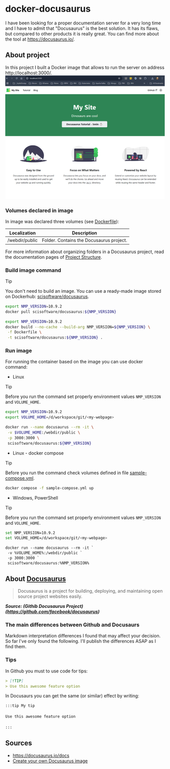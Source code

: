 # docker-docusaurus

I have been looking for a proper documentation server for a very long time and I have to admit that "Docusaurus" is the best solution. It has its flaws, but compared to other products it is really great.
You can find more about the tool at https://docusaurus.io/. 

## About project

In this project I built a Docker image that allows to run the server on address http://localhost:3000/.
![http://localhost:3000/](https://github.com/SciSoftwareSlawomirCichy/docker-docusaurus/blob/main/docs/img/localhost_main_page.png?raw=true)

### Volumes declared in image

In image was declared three volumes (see [Dockerfile](Dockerfile)):

| Localization | Description |
| ---- | -------------- |
| /webdir/public | Folder. Contains the Docusaurus project. |

For more information about organizing folders in a Docusaurus project, read the documentation pages of [Project Structure](https://docusaurus.io/docs/installation#project-structure).


### Build image command

> [!TIP]
> You don't need to build an image. You can use a ready-made image stored on Dockerhub: [scisoftware/docusaurus](https://hub.docker.com/repository/docker/scisoftware/docusaurus/general).
> ```bash
> export NMP_VERSION=10.9.2
> docker pull scisoftware/docusaurus:${NMP_VERSION}
> ```


```bash
export NMP_VERSION=10.9.2
docker build --no-cache --build-arg NMP_VERSION=${NMP_VERSION} \
 -f Dockerfile \
 -t scisoftware/docusaurus:${NMP_VERSION} .

```

### Run image

For running the container based on the image you can use docker command:

- Linux

> [!TIP]
> Before you run the command set properly environment values `NMP_VERSION` and `VOLUME_HOME`.
> ```bash
> export NMP_VERSION=10.9.2
> export VOLUME_HOME=/d/workspace/git/<my-webpage>
> ```

```bash
docker run --name docusaurus --rm -it \
 -v $VOLUME_HOME:/webdir/public \
 -p 3000:3000 \
 scisoftware/docusaurus:${NMP_VERSION}
```
- Linux - docker compose

> [!TIP]
> Before you run the command check volumes defined in file [sample-compose.yml](sample-compose.yml).

```bash
docker compose -f sample-compose.yml up
```


- Windows, PowerShell

> [!TIP]
> Before you run the command set properly environment values `NMP_VERSION` and `VOLUME_HOME`.
> ```bash
> set NMP_VERSION=10.9.2
> set VOLUME_HOME=/d/workspace/git/<my-webpage>
> ```

```shell
docker run --name docusaurus --rm -it `
 -v %VOLUME_HOME%:/webdir/public `
 -p 3000:3000 `
 scisoftware/docusaurus:%NMP_VERSION%
```


## About [Docusaurus](https://docusaurus.io/)

> Docusaurus is a project for building, deploying, and maintaining open source project websites easily.

***Source: (Githib Docusaurus Project)(https://github.com/facebook/docusaurus)***

### The main differences between Github and Docusaurs

Markdown interpretation differences I found that may affect your decision. 
So far I've only found the following. I'll publish the differences ASAP as I find them.

### Tips

In Github you must to use code for tips:

```md
> [!TIP]
> Use this awesome feature option
```

In Docusaurs you can get the same (or similar) effect by writing:

```md
:::tip My tip

Use this awesome feature option

:::
```

## Sources

- https://docusaurus.io/docs 
- [Create your own Docusaurus image](https://www.avonture.be/blog/docusaurus-docker/)